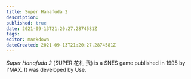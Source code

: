 ```yaml
---
title: Super Hanafuda 2
description: 
published: true
date: 2021-09-13T21:20:27.2874581Z 
tags: 
editor: markdown
dateCreated: 2021-09-13T21:20:27.2874581Z
---
```

_Super Hanafuda 2_ (<span lang='ja'>SUPER 花札 弐</span>) is a SNES game published in 1995 by I'MAX.
It was developed by Use.
